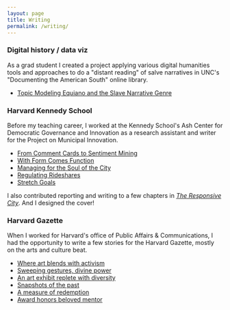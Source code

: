 ```yaml
---
layout: page
title: Writing
permalink: /writing/
---
```


### Digital history / data viz
As a grad student I created a project applying various digital humanities tools and approaches to do a "distant reading" of salve narratives in UNC's "Documenting the American South" online library.
- [Topic Modeling Equiano and the Slave Narrative Genre](http://dighist.fas.harvard.edu/courses/2015/HIST1993/exhibits/show/modeling-equiano/project-overview)

### Harvard Kennedy School
Before my teaching career, I worked at the Kennedy School's Ash Center for Democratic Governance and Innovation as a research assistant and writer for the Project on Municipal Innovation.

- [From Comment Cards to Sentiment Mining](https://datasmart.ash.harvard.edu/news/article/from-comment-cards-to-sentiment-mining-301)
- [With Form Comes Function](https://datasmart.ash.harvard.edu/news/article/data-standards-314)
- [Managing for the Soul of the City](https://datasmart.ash.harvard.edu/news/article/keynote-415)
- [Regulating Rideshares](https://datasmart.ash.harvard.edu/news/article/regulating-rideshares-429)
- [Stretch Goals](https://datasmart.ash.harvard.edu/news/article/louisville-performance-improvement-463)

I also contributed reporting and writing to a few chapters in [*The Responsive City*](https://www.wiley.com/en-us/The+Responsive+City%3A+Engaging+Communities+Through+Data+Smart+Governance-p-9781118910900). And I designed the cover! 


### Harvard Gazette
When I worked for Harvard's office of Public Affairs & Communications, I had the opportunity to write a few stories for the Harvard Gazette, mostly on the arts and culture beat.
- [Where art blends with activism](https://news.harvard.edu/gazette/story/2012/04/where-art-blends-with-activism/)
- [Sweeping gestures, divine power](https://news.harvard.edu/gazette/story/2012/08/sweeping-gestures-divine-power/)
- [An art exhibit replete with diversity](https://news.harvard.edu/gazette/story/2012/05/an-art-exhibit-replete-with-diversity/)
- [Snapshots of the past](https://news.harvard.edu/gazette/story/2012/01/snapshots-of-the-past/)
- [A measure of redemption](https://news.harvard.edu/gazette/story/2012/03/a-measure-of-redemption/)
- [Award honors beloved mentor](https://news.harvard.edu/gazette/story/2012/05/award-honors-beloved-mentor/)



